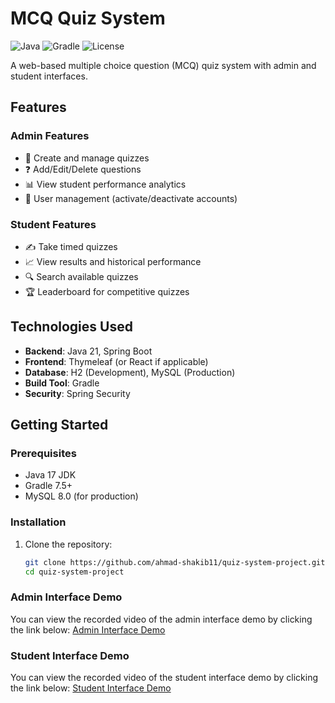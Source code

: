 ﻿# MCQ Quiz System

![Java](https://img.shields.io/badge/Java-21-blue)
![Gradle](https://img.shields.io/badge/Gradle-7.5-green)
![License](https://img.shields.io/badge/License-MIT-orange)

A web-based multiple choice question (MCQ) quiz system with admin and student interfaces.

## Features

### Admin Features
- 📝 Create and manage quizzes
- ❓ Add/Edit/Delete questions
- 📊 View student performance analytics
- 🔐 User management (activate/deactivate accounts)

### Student Features
- ✍️ Take timed quizzes
- 📈 View results and historical performance
- 🔍 Search available quizzes
- 🏆 Leaderboard for competitive quizzes

## Technologies Used
- **Backend**: Java 21, Spring Boot
- **Frontend**: Thymeleaf (or React if applicable)
- **Database**: H2 (Development), MySQL (Production)
- **Build Tool**: Gradle
- **Security**: Spring Security

## Getting Started

### Prerequisites
- Java 17 JDK
- Gradle 7.5+
- MySQL 8.0 (for production)

### Installation
1. Clone the repository:
   ```bash
   git clone https://github.com/ahmad-shakib11/quiz-system-project.git
   cd quiz-system-project

### Admin Interface Demo
You can view the recorded video of the admin interface demo by clicking the link below:
[Admin Interface Demo](https://drive.google.com/file/d/1PtHFyB69j_07AUcuOkQCD5HSiMgMc61F/view?usp=sharing)

### Student Interface Demo
You can view the recorded video of the student interface demo by clicking the link below:
[Student Interface Demo](https://drive.google.com/file/d/1gsmmo-LRtYJArlKyusyaook17vX2GW5s/view?usp=sharing)

